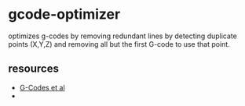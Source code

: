 # gcode-optimizer
optimizes g-codes by removing redundant lines by detecting duplicate points (X,Y,Z) and removing all but the first G-code to use that point.

## resources
* [G-Codes et al](https://marlinfw.org/docs/gcode/G000-G001.html)
* 